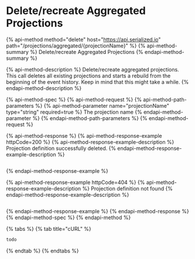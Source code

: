 # Delete/recreate Aggregated Projections

{% api-method method="delete" host="https://api.serialized.io" path="/projections/aggregated/{projectionName}" %}
{% api-method-summary %}
Delete/recreate Aggregated Projections
{% endapi-method-summary %}

{% api-method-description %}
Delete/recreate aggregated projections. This call deletes all existing projections and starts a rebuild from the beginning of the event history. Keep in mind that this might take a while.
{% endapi-method-description %}

{% api-method-spec %}
{% api-method-request %}
{% api-method-path-parameters %}
{% api-method-parameter name="projectionName" type="string" required=true %}
The projection name
{% endapi-method-parameter %}
{% endapi-method-path-parameters %}
{% endapi-method-request %}

{% api-method-response %}
{% api-method-response-example httpCode=200 %}
{% api-method-response-example-description %}
Projection definition successfully deleted.
{% endapi-method-response-example-description %}

```text

```
{% endapi-method-response-example %}

{% api-method-response-example httpCode=404 %}
{% api-method-response-example-description %}
Projection definition not found
{% endapi-method-response-example-description %}

```text

```
{% endapi-method-response-example %}
{% endapi-method-response %}
{% endapi-method-spec %}
{% endapi-method %}

{% tabs %}
{% tab title="cURL" %}
```bash
todo
```
{% endtab %}
{% endtabs %}

